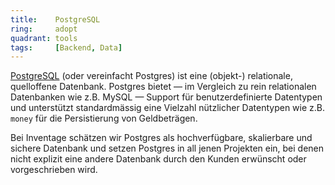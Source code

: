 ```yaml
---
title:    PostgreSQL  
ring:     adopt  
quadrant: tools
tags:     [Backend, Data]
---
```


[PostgreSQL][postgres] (oder vereinfacht Postgres) ist eine (objekt-) relationale, quelloffene Datenbank. Postgres
bietet — im Vergleich zu rein relationalen Datenbanken wie z.B. MySQL — Support für benutzerdefinierte Datentypen und
unterstützt standardmässig eine Vielzahl nützlicher Datentypen wie z.B. `money` für die Persistierung von Geldbeträgen.

Bei Inventage schätzen wir Postgres als hochverfügbare, skalierbare und sichere Datenbank und setzen Postgres in all
jenen Projekten ein, bei denen nicht explizit eine andere Datenbank durch den Kunden erwünscht oder vorgeschrieben
wird.

[postgres]: https://www.postgresql.org/

